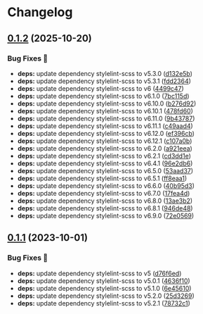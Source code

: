# Changelog

## [0.1.2](https://github.com/hbstack/giscus/compare/v0.1.1...v0.1.2) (2025-10-20)


### Bug Fixes 🐞

* **deps:** update dependency stylelint-scss to v5.3.0 ([d132e5b](https://github.com/hbstack/giscus/commit/d132e5b7af315eec22cc1d7d9d5361c1883d5160))
* **deps:** update dependency stylelint-scss to v5.3.1 ([fdd2364](https://github.com/hbstack/giscus/commit/fdd2364f394a078bc842f9fbe35c80a36a901e0b))
* **deps:** update dependency stylelint-scss to v6 ([4499c47](https://github.com/hbstack/giscus/commit/4499c472fdae94f61281f7cdb3fac17f3e5166ae))
* **deps:** update dependency stylelint-scss to v6.1.0 ([7bc115d](https://github.com/hbstack/giscus/commit/7bc115d9959c58b1cc9c2b42f332e9e6863fa291))
* **deps:** update dependency stylelint-scss to v6.10.0 ([b276d92](https://github.com/hbstack/giscus/commit/b276d92a92e2619fc0f6a2ed46ade82b22b00347))
* **deps:** update dependency stylelint-scss to v6.10.1 ([478fd60](https://github.com/hbstack/giscus/commit/478fd60467208c7a3dc650df86a50f5202a98f0a))
* **deps:** update dependency stylelint-scss to v6.11.0 ([9b43787](https://github.com/hbstack/giscus/commit/9b43787f0d7bced1f06c6e542e438142015058c9))
* **deps:** update dependency stylelint-scss to v6.11.1 ([c49aad4](https://github.com/hbstack/giscus/commit/c49aad4c9dc64f687e77148cc64508c4ec0b92b5))
* **deps:** update dependency stylelint-scss to v6.12.0 ([ef396cb](https://github.com/hbstack/giscus/commit/ef396cb423dcd6649a756ee30f71c415044846ca))
* **deps:** update dependency stylelint-scss to v6.12.1 ([c107a0b](https://github.com/hbstack/giscus/commit/c107a0bd759e229b7d4d419f87f9060faabf312f))
* **deps:** update dependency stylelint-scss to v6.2.0 ([a921eea](https://github.com/hbstack/giscus/commit/a921eea03421dc7e8bcf8ac71f9acd5646314129))
* **deps:** update dependency stylelint-scss to v6.2.1 ([cd3dd1e](https://github.com/hbstack/giscus/commit/cd3dd1ec298ecb8972ccae94463367854ee42da2))
* **deps:** update dependency stylelint-scss to v6.4.1 ([96e2db6](https://github.com/hbstack/giscus/commit/96e2db674ae676cc7c21f8f8d61a1c353a49fd43))
* **deps:** update dependency stylelint-scss to v6.5.0 ([53aad37](https://github.com/hbstack/giscus/commit/53aad373917bd48b2edb6f60c666f02f003697f7))
* **deps:** update dependency stylelint-scss to v6.5.1 ([ff8eaa1](https://github.com/hbstack/giscus/commit/ff8eaa17aa7dfbc53b2872ad854dedba7d358ce8))
* **deps:** update dependency stylelint-scss to v6.6.0 ([40b95d3](https://github.com/hbstack/giscus/commit/40b95d35b29c0b98048ab8e26ab82182265f8678))
* **deps:** update dependency stylelint-scss to v6.7.0 ([17fea4d](https://github.com/hbstack/giscus/commit/17fea4df83fbbcc40dacd8cf376c09cb30071df6))
* **deps:** update dependency stylelint-scss to v6.8.0 ([13ae3b2](https://github.com/hbstack/giscus/commit/13ae3b2a0282e66022124470f919cff38f3f70c5))
* **deps:** update dependency stylelint-scss to v6.8.1 ([946de48](https://github.com/hbstack/giscus/commit/946de4891af13cc4f77ed37dd778e38b9a9701bf))
* **deps:** update dependency stylelint-scss to v6.9.0 ([72e0569](https://github.com/hbstack/giscus/commit/72e05696e6f3674498519527738a1af34efcac0b))

## [0.1.1](https://github.com/hbstack/giscus/compare/v0.1.0...v0.1.1) (2023-10-01)


### Bug Fixes 🐞

* **deps:** update dependency stylelint-scss to v5 ([d76f6ed](https://github.com/hbstack/giscus/commit/d76f6edb730799c278f046857ec10fb19a00d817))
* **deps:** update dependency stylelint-scss to v5.0.1 ([4636f10](https://github.com/hbstack/giscus/commit/4636f100ed78082660efec14f271a1212567d640))
* **deps:** update dependency stylelint-scss to v5.1.0 ([6e45610](https://github.com/hbstack/giscus/commit/6e456104b4c117c900c34dc95684690e1d8ca2d6))
* **deps:** update dependency stylelint-scss to v5.2.0 ([25d3269](https://github.com/hbstack/giscus/commit/25d32696f219d6e7c9f23b73433f5e8338e1389d))
* **deps:** update dependency stylelint-scss to v5.2.1 ([78732c1](https://github.com/hbstack/giscus/commit/78732c1d85c17dd34e0a4cedd6411de8946d5b64))
